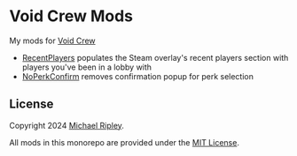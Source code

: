 # Void Crew Mods

My mods for [Void Crew](https://store.steampowered.com/app/1063420/Void_Crew/)

- [RecentPlayers](RecentPlayers) populates the Steam overlay's recent players section with players you've been in a lobby with
- [NoPerkConfirm](NoPerkConfirm) removes confirmation popup for perk selection

## License

Copyright 2024 [Michael Ripley](https://github.com/zkxs).

All mods in this monorepo are provided under the [MIT License](LICENSE).

